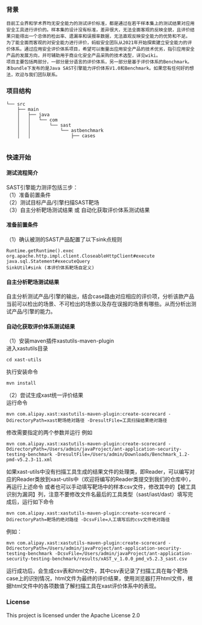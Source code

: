 ### 背景
    目前工业界和学术界均无安全能力的测试评价标准，都是通过在若干样本集上的测试结果对应用安全工具进行评价的。样本集的设计没有标准，差异很大，无法全面客观的反映全貌，且评价结果只能得出一个总体的检出率、遗漏率和误报率数据，无法直观反映安全能力的优势和不足。
    为了能全面而客观的对安全能力进行评价，蚂蚁安全团队从2021年开始探索建立安全能力的评价体系。通过应用安全评价体系项目，希望可以衡量出应用安全产品的技术优劣，指引应用安全产品的发展方向，并可辅助用于商业化安全产品采购的技术选型，详见wiki。
    项目主要包括两部分，一部分是分语言的评价体系，另一部分是基于评价体系的Benchmark。本bundle下发布的是Java SAST引擎能力评价体系V1.0和Benchmark。如果您有任何好的想法，欢迎与我们团队联系。
### 项目结构
```
└── src
    ├── main
    │   ├── java
    │   │   └── com
    │   │       └── sast
    │   │           └── astbenchmark
    │   │               ├── cases   
      
```
### 快速开始
#### 测试流程简介
SAST引擎能力测评包括三步：</br>
（1）准备前置条件</br>
（2）测试目标产品/引擎扫描SAST靶场</br>
（3）自主分析靶场测试结果 或 自动化获取评价体系测试结果 </br>
#### 准备前置条件
（1）确认被测的SAST产品配置了以下sink点规则
```
Runtime.getRuntime().exec
org.apache.http.impl.client.CloseableHttpClient#execute
java.sql.Statement#executeQuery
SinkUtil#sink (本评价体系靶场自定义)
```
#### 自主分析靶场测试结果
自主分析测试产品/引擎的输出，结合case路由对应相应的评价项，分析该款产品当前可以检出的场景、不可检出的场景以及存在误报的场景有哪些。从而分析出测试产品/引擎的能力。

#### 自动化获取评价体系测试结果
（1）安装maven插件xastutils-maven-plugin</br>
进入xastutils目录
```
cd xast-utils
```
执行安装命令
```
mvn install
```
（2）尝试生成xast统一评价结果</br>
运行命令
```
mvn com.alipay.xast:xastutils-maven-plugin:create-scorecard -DdirectoryPath=xast靶场绝对路径 -DresultFile=工具扫描结果绝对路径
```
修改需要指定的两个参数并运行
例如
```
mvn com.alipay.xast:xastutils-maven-plugin:create-scorecard -DdirectoryPath=/Users/admin/javaProject/ant-application-security-testing-benchmark -DresultFile=/Users/admin/Downloads/Benchmark_1.2-pmd-v5.2.3-11.xml
```
如果xast-utils中没有扫描工具生成的结果文件的处理类，即Reader，可以编写对应的Reader类放到xast-utils中（欢迎将编写的Reader类提交到我们的仓库中），再运行上述命令
或者也可以手动填写靶场中的样本csv文件，修改其中的【被工具识别为漏洞】列，注意不要修改文件名最后的工具类型（sast/iast/dast）填写完成后，运行如下命令
```
mvn com.alipay.xast:xastutils-maven-plugin:create-scorecard -DdirectoryPath=靶场的绝对路径 -DcsvFile=人工填写后的csv文件绝对路径
```
例如：
```
mvn com.alipay.xast:xastutils-maven-plugin:create-scorecard -DdirectoryPath=/Users/admin/javaProject/ant-application-security-testing-benchmark -DcsvFile=/Users/admin/javaProject/ant-application-security-testing-benchmark/results/xAST_v_1.0.0_pmd_v5.2.3_sast.csv
```
运行成功后，会生成csv表和html文件，其中csv表记录了扫描工具在每个靶场case上的识别情况，html文件为最终的评价结果，使用浏览器打开html文件，根据html文件中的各项数值了解扫描工具在xast评价体系中的表现。
### License
This project is licensed under the Apache License 2.0
